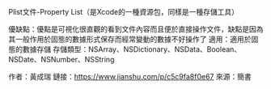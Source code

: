 Plist文件-Property List（是Xcode的一種資源包，同樣是一種存儲工具）

優缺點：優點是可視化很直觀的看到文件內容而且便於直接操作文件，缺點是因為其一般作用於固態的數據形式保存而經常變動的數據不好操作了
適用：適用於固態的數據存儲
存儲類型：NSArray、NSDictionary、NSData、Boolean、NSDate、NSNumber、NSString

作者：黃成瑞
鏈接：https://www.jianshu.com/p/c5c9fa8f0e67
來源：簡書